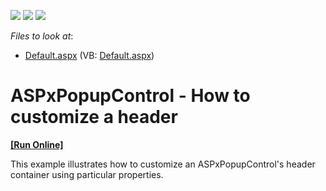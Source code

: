 <!-- default badges list -->
![](https://img.shields.io/endpoint?url=https://codecentral.devexpress.com/api/v1/VersionRange/128555220/13.1.4%2B)
[![](https://img.shields.io/badge/Open_in_DevExpress_Support_Center-FF7200?style=flat-square&logo=DevExpress&logoColor=white)](https://supportcenter.devexpress.com/ticket/details/E3611)
[![](https://img.shields.io/badge/📖_How_to_use_DevExpress_Examples-e9f6fc?style=flat-square)](https://docs.devexpress.com/GeneralInformation/403183)
<!-- default badges end -->
<!-- default file list -->
*Files to look at*:

* [Default.aspx](./CS/WebSite/Default.aspx) (VB: [Default.aspx](./VB/WebSite/Default.aspx))
<!-- default file list end -->
# ASPxPopupControl - How to customize a header
<!-- run online -->
**[[Run Online]](https://codecentral.devexpress.com/e3611/)**
<!-- run online end -->


<p>This example illustrates how to customize an ASPxPopupControl's header container using particular properties.</p>

<br/>


